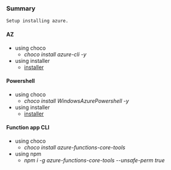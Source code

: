 ### Summary
    Setup installing azure.

#### AZ
* using choco
    * *choco install azure-cli -y*
* using installer
    * [installer](https://docs.microsoft.com/en-us/cli/azure/install-azure-cli?view=azure-cli-latest)
  

#### Powershell
* using choco
    * *choco install WindowsAzurePowershell -y*
* using installer
    * [installer](https://docs.microsoft.com/en-us/powershell/azure/install-azurerm-ps?view=azurermps-6.9.0)
  
#### Function app CLI
* using choco
    * *choco install azure-functions-core-tools*
* using npm
    * *npm i -g azure-functions-core-tools --unsafe-perm true*



